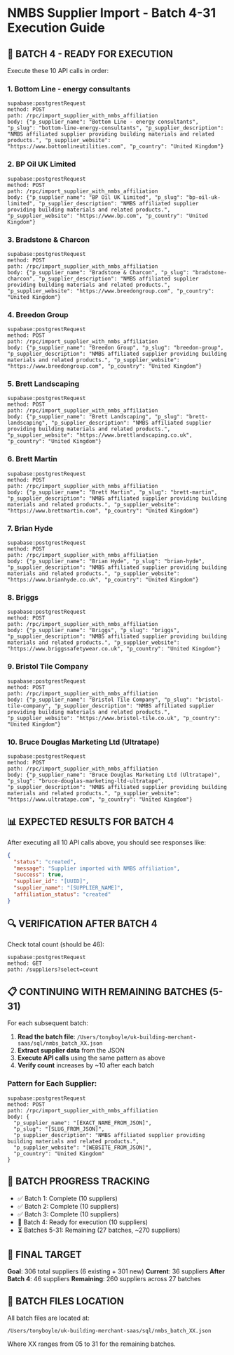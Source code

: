 # NMBS Supplier Import - Batch 4-31 Execution Guide

## 🚀 BATCH 4 - READY FOR EXECUTION

Execute these 10 API calls in order:

### 1. Bottom Line - energy consultants
```
supabase:postgrestRequest
method: POST
path: /rpc/import_supplier_with_nmbs_affiliation
body: {"p_supplier_name": "Bottom Line - energy consultants", "p_slug": "bottom-line-energy-consultants", "p_supplier_description": "NMBS affiliated supplier providing building materials and related products.", "p_supplier_website": "https://www.bottomlineutilities.com", "p_country": "United Kingdom"}
```

### 2. BP Oil UK Limited
```
supabase:postgrestRequest
method: POST
path: /rpc/import_supplier_with_nmbs_affiliation
body: {"p_supplier_name": "BP Oil UK Limited", "p_slug": "bp-oil-uk-limited", "p_supplier_description": "NMBS affiliated supplier providing building materials and related products.", "p_supplier_website": "https://www.bp.com", "p_country": "United Kingdom"}
```

### 3. Bradstone & Charcon
```
supabase:postgrestRequest
method: POST
path: /rpc/import_supplier_with_nmbs_affiliation
body: {"p_supplier_name": "Bradstone & Charcon", "p_slug": "bradstone-charcon", "p_supplier_description": "NMBS affiliated supplier providing building materials and related products.", "p_supplier_website": "https://www.breedongroup.com", "p_country": "United Kingdom"}
```

### 4. Breedon Group
```
supabase:postgrestRequest
method: POST
path: /rpc/import_supplier_with_nmbs_affiliation
body: {"p_supplier_name": "Breedon Group", "p_slug": "breedon-group", "p_supplier_description": "NMBS affiliated supplier providing building materials and related products.", "p_supplier_website": "https://www.breedongroup.com", "p_country": "United Kingdom"}
```

### 5. Brett Landscaping
```
supabase:postgrestRequest
method: POST
path: /rpc/import_supplier_with_nmbs_affiliation
body: {"p_supplier_name": "Brett Landscaping", "p_slug": "brett-landscaping", "p_supplier_description": "NMBS affiliated supplier providing building materials and related products.", "p_supplier_website": "https://www.brettlandscaping.co.uk", "p_country": "United Kingdom"}
```

### 6. Brett Martin
```
supabase:postgrestRequest
method: POST
path: /rpc/import_supplier_with_nmbs_affiliation
body: {"p_supplier_name": "Brett Martin", "p_slug": "brett-martin", "p_supplier_description": "NMBS affiliated supplier providing building materials and related products.", "p_supplier_website": "https://www.brettmartin.com", "p_country": "United Kingdom"}
```

### 7. Brian Hyde
```
supabase:postgrestRequest
method: POST
path: /rpc/import_supplier_with_nmbs_affiliation
body: {"p_supplier_name": "Brian Hyde", "p_slug": "brian-hyde", "p_supplier_description": "NMBS affiliated supplier providing building materials and related products.", "p_supplier_website": "https://www.brianhyde.co.uk", "p_country": "United Kingdom"}
```

### 8. Briggs
```
supabase:postgrestRequest
method: POST
path: /rpc/import_supplier_with_nmbs_affiliation
body: {"p_supplier_name": "Briggs", "p_slug": "briggs", "p_supplier_description": "NMBS affiliated supplier providing building materials and related products.", "p_supplier_website": "https://www.briggssafetywear.co.uk", "p_country": "United Kingdom"}
```

### 9. Bristol Tile Company
```
supabase:postgrestRequest
method: POST
path: /rpc/import_supplier_with_nmbs_affiliation
body: {"p_supplier_name": "Bristol Tile Company", "p_slug": "bristol-tile-company", "p_supplier_description": "NMBS affiliated supplier providing building materials and related products.", "p_supplier_website": "https://www.bristol-tile.co.uk", "p_country": "United Kingdom"}
```

### 10. Bruce Douglas Marketing Ltd (Ultratape)
```
supabase:postgrestRequest
method: POST
path: /rpc/import_supplier_with_nmbs_affiliation
body: {"p_supplier_name": "Bruce Douglas Marketing Ltd (Ultratape)", "p_slug": "bruce-douglas-marketing-ltd-ultratape", "p_supplier_description": "NMBS affiliated supplier providing building materials and related products.", "p_supplier_website": "https://www.ultratape.com", "p_country": "United Kingdom"}
```

## 📊 EXPECTED RESULTS FOR BATCH 4

After executing all 10 API calls above, you should see responses like:
```json
{
  "status": "created",
  "message": "Supplier imported with NMBS affiliation",
  "success": true,
  "supplier_id": "[UUID]",
  "supplier_name": "[SUPPLIER_NAME]",
  "affiliation_status": "created"
}
```

## 🔍 VERIFICATION AFTER BATCH 4

Check total count (should be 46):
```
supabase:postgrestRequest
method: GET
path: /suppliers?select=count
```

## 📋 CONTINUING WITH REMAINING BATCHES (5-31)

For each subsequent batch:

1. **Read the batch file**: `/Users/tonyboyle/uk-building-merchant-saas/sql/nmbs_batch_XX.json`
2. **Extract supplier data** from the JSON
3. **Execute API calls** using the same pattern as above
4. **Verify count** increases by ~10 after each batch

### Pattern for Each Supplier:
```
supabase:postgrestRequest
method: POST
path: /rpc/import_supplier_with_nmbs_affiliation
body: {
  "p_supplier_name": "[EXACT_NAME_FROM_JSON]",
  "p_slug": "[SLUG_FROM_JSON]", 
  "p_supplier_description": "NMBS affiliated supplier providing building materials and related products.",
  "p_supplier_website": "[WEBSITE_FROM_JSON]",
  "p_country": "United Kingdom"
}
```

## 🎯 BATCH PROGRESS TRACKING

- ✅ Batch 1: Complete (10 suppliers)
- ✅ Batch 2: Complete (10 suppliers) 
- ✅ Batch 3: Complete (10 suppliers)
- 🚀 Batch 4: Ready for execution (10 suppliers)
- ⏳ Batches 5-31: Remaining (27 batches, ~270 suppliers)

## 🏁 FINAL TARGET

**Goal**: 306 total suppliers (6 existing + 301 new)
**Current**: 36 suppliers
**After Batch 4**: 46 suppliers
**Remaining**: 260 suppliers across 27 batches

## 📁 BATCH FILES LOCATION

All batch files are located at:
```
/Users/tonyboyle/uk-building-merchant-saas/sql/nmbs_batch_XX.json
```

Where XX ranges from 05 to 31 for the remaining batches.
